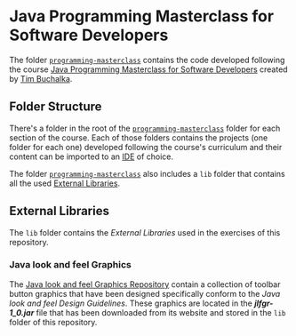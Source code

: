 # Java Programming Masterclass for Software Developers

The folder [`programming-masterclass`](../programming-masterclass/) contains the code developed following the course [Java Programming Masterclass for Software Developers](https://www.udemy.com/share/101WdqBEAdeVdV) created by [Tim Buchalka](https://www.timbuchalka.com).

## Folder Structure

There's a folder in the root of the [`programming-masterclass`](../programming-masterclass/) folder for each section of the course. Each of those folders contains the projects (one folder for each one) developed following the course's curriculum and their content can be imported to an [IDE](https://en.wikipedia.org/wiki/Integrated_development_environment) of choice.

The folder [`programming-masterclass`](../programming-masterclass/) also includes a `lib` folder that contains all the used [External Libraries](#external-libraries).

## External Libraries

The `lib` folder contains the *External Libraries* used in the exercises of this repository.

### Java look and feel Graphics

The [Java look and feel Graphics Repository](https://www.oracle.com/technetwork/java/repository-140393.html) contain a collection of toolbar button graphics that have been designed specifically conform to the *Java look and feel Design Guidelines*. These graphics are located in the ***jlfgr-1_0.jar*** file that has been downloaded from its website and stored in the `lib` folder of this repository.
